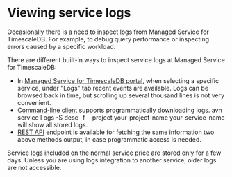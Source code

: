 # Viewing service logs

Occasionally there is a need to inspect logs from Managed Service for TimescaleDB. For example,
to debug query performance or inspecting errors caused by a specific workload.

There are different built-in ways to inspect service logs at Managed Service for TimescaleDB:

 * In [Managed Service for TimescaleDB portal][], when selecting a specific service, under "Logs" tab
recent events are available. Logs can be browsed back in time, but scrolling up
several thousand lines is not very convenient.
 * [Command-line client][] supports programmatically downloading logs. avn service l
ogs -S desc -f --project your-project-name your-service-name will show all stored logs.
 * [REST API][] endpoint is available for fetching the same information two above methods
output, in case programmatic access is needed.

Service logs included on the normal service price are stored only for a few days. Unless you are using logs integration to another service, older logs are not accessible.

[Managed Service for TimescaleDB portal]: https://portal.timescale.cloud/
[Command-line client]: https://github.com/aiven/aiven-client
[REST API]: https://kb.timescale.cloud/en/articles/2949775-rest-api
